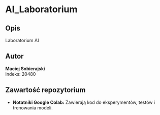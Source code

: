 # AI_Laboratorium

## Opis

Laboratorium AI

## Autor

**Maciej Sobierajski**  
Indeks: 20480

## Zawartość repozytorium

- **Notatniki Google Colab:** Zawierają kod do eksperymentów, testów i trenowania modeli.
